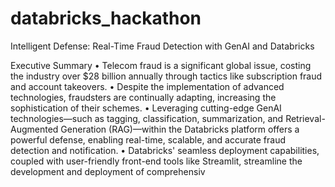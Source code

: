 # databricks_hackathon

Intelligent Defense: Real-Time Fraud Detection with GenAI and Databricks

Executive Summary
• Telecom fraud is a significant global issue, costing the industry over $28 billion annually through tactics like subscription fraud and account takeovers.
• Despite the implementation of advanced technologies, fraudsters are continually adapting, increasing the sophistication of their schemes.
• Leveraging cutting-edge GenAI technologies—such as tagging, classification, summarization, and Retrieval-Augmented Generation (RAG)—within the Databricks platform offers a powerful defense, enabling real-time, scalable, and accurate fraud detection and notification.
• Databricks' seamless deployment capabilities, coupled with user-friendly front-end tools like Streamlit, streamline the development and deployment of comprehensiv